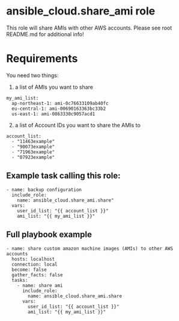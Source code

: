 # ansible_cloud.share_ami role

This role will share AMIs with other AWS accounts.  Please see root README.md for additional info!

# Requirements

You need two things:

1. a list of AMIs you want to share

```
my_ami_list:
  ap-northeast-1: ami-0c76633109ab40fc
  eu-central-1: ami-00690163363bc33b2
  us-east-1: ami-0863330c9057acd1
```

2. a list of Account IDs you want to share the AMIs to

```
account_list:
  - "11463example"
  - "90073example"
  - "71963example"
  - "07923example"

```

## Example task calling this role:

```
- name: backup configuration
  include_role:
    name: ansible_cloud.share_ami.share"
  vars:
    user_id_list: "{{ account_list }}"
    ami_list: "{{ my_ami_list }}"
```

## Full playbook example

```
- name: share custom amazon machine images (AMIs) to other AWS accounts
  hosts: localhost
  connection: local
  become: false
  gather_facts: false
  tasks:
    - name: share ami
      include_role:
        name: ansible_cloud.share_ami.share
      vars:
        user_id_list: "{{ account_list }}"
        ami_list: "{{ my_ami_list }}"
```
